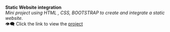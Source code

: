 **Static Website integration**<br/>
*Mini project using HTML , CSS, BOOTSTRAP to create and integrate a static website.*<br/>
:eye_speech_bubble: Click the link to view the [project](viswajith.ccbp.tech/)
